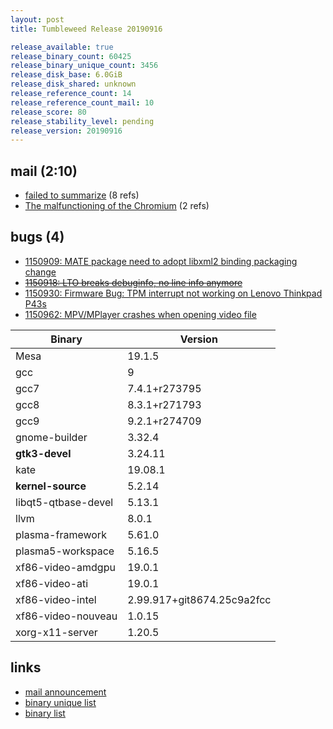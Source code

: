 ```yaml
---
layout: post
title: Tumbleweed Release 20190916

release_available: true
release_binary_count: 60425
release_binary_unique_count: 3456
release_disk_base: 6.0GiB
release_disk_shared: unknown
release_reference_count: 14
release_reference_count_mail: 10
release_score: 80
release_stability_level: pending
release_version: 20190916
---
```


## mail (2:10)

- [failed to summarize](https://lists.opensuse.org/opensuse-factory/2019-09/msg00151.html) (8 refs)
- [The malfunctioning of the Chromium](https://lists.opensuse.org/opensuse-factory/2019-09/msg00149.html) (2 refs)

## bugs (4)

<!--more-->

- [1150909: MATE package need to adopt libxml2 binding packaging change](https://bugzilla.opensuse.org/show_bug.cgi?id=1150909)
- ~~[1150918: LTO breaks debuginfo, no line info anymore](https://bugzilla.opensuse.org/show_bug.cgi?id=1150918)~~
- [1150930: Firmware Bug: TPM interrupt not working on Lenovo Thinkpad P43s](https://bugzilla.opensuse.org/show_bug.cgi?id=1150930)
- [1150962: MPV/MPlayer crashes when opening video file](https://bugzilla.opensuse.org/show_bug.cgi?id=1150962)

Binary | Version
--- | ---
Mesa | 19.1.5
gcc | 9
gcc7 | 7.4.1+r273795
gcc8 | 8.3.1+r271793
gcc9 | 9.2.1+r274709
gnome-builder | 3.32.4
**gtk3-devel** | 3.24.11
kate | 19.08.1
**kernel-source** | 5.2.14
libqt5-qtbase-devel | 5.13.1
llvm | 8.0.1
plasma-framework | 5.61.0
plasma5-workspace | 5.16.5
xf86-video-amdgpu | 19.0.1
xf86-video-ati | 19.0.1
xf86-video-intel | 2.99.917+git8674.25c9a2fcc
xf86-video-nouveau | 1.0.15
xorg-x11-server | 1.20.5

## links

- [mail announcement](https://lists.opensuse.org/opensuse-factory/2019-09/msg00148.html)
- [binary unique list](http://download.opensuse.org/history/20190916/rpm.unique.list)
- [binary list](http://download.opensuse.org/history/20190916/rpm.list)
